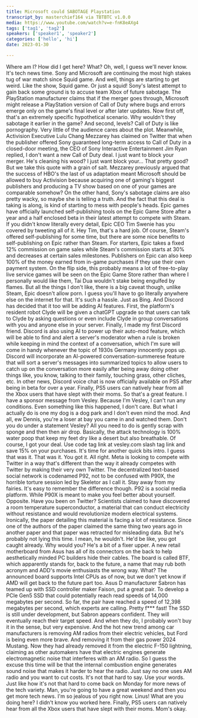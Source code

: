 ```yaml
---
title: Microsoft could SABOTAGE Playstation
transcript_by: masterchief164 via TBTBTC v1.0.0
media: https://www.youtube.com/watch?v=e-fnK8eAXg4
tags: ['tag1', 'tag2']
speakers: ['speaker1', 'speaker2']
categories: ['hello', 'hi']
date: 2023-01-30

---
```


 Where am I? How did I get here? What? Oh, well, I guess we'll never know. It's tech news time. Sony and Microsoft are continuing the most high stakes tug of war match since Squid game. And well, things are starting to get weird. Like the show, Squid game. Or just a squid! Sony's latest attempt to gain back some ground is to accuse team Xbox of future sabotage. The PlayStation manufacturer claims that if the merger goes through, Microsoft might release a PlayStation version of Call of Duty where bugs and errors emerge only on the game's final level or after later updates. Now first off, that's an extremely specific hypothetical scenario. Why wouldn't they sabotage it earlier in the game? And second, levels? Call of Duty is like pornography. Very little of the audience cares about the plot. Meanwhile, Activision Executive Lulu Chang Mezzarey has claimed on Twitter that when the publisher offered Sony guaranteed long-term access to Call of Duty in a closed-door meeting, the CEO of Sony Interactive Entertainment Jim Ryan replied, I don't want a new Call of Duty deal. I just want to block your merger. He's cleaning his wood? I just want block your... That pretty good? But we take this quote with a grain of salt. Mezzarey previously argued that the success of HBO's the last of us adaptation meant Microsoft should be allowed to buy Activision because acquiring one of gaming's biggest publishers and producing a TV show based on one of your games are comparable somehow? On the other hand, Sony's sabotage claims are also pretty wacky, so maybe she is telling a truth. And the fact that this deal is taking is along, is kind of starting to mess with people's heads. Epic games have officially launched self-publishing tools on the Epic Game Store after a year and a half enclosed beta in their latest attempt to compete with Steam. If you didn't know literally every detail, Epic CEO Tim Swenie has you covered by tweeting all of it. Hey Tim, that's a hard job. Of course, Steam's offered self-publishing for some time, but there are some nice benefits to self-publishing on Epic rather than Steam. For starters, Epic takes a fixed 12% commission on game sales while Steam's commission starts at 30% and decreases at certain sales milestones. Publishers on Epic can also keep 100% of the money earned from in-game purchases if they use their own payment system. On the flip side, this probably means a lot of free-to-play live service games will be seen on the Epic Game Store rather than where I personally would like them, Tai Dua wouldn't stake being engulfed by flames. But all the things I don't like, there is a big caveat though, unlike Steam, Epic doesn't allow porn. I guess you'll have to go literally anywhere else on the internet for that. It's such a hassle. Just as Bing. And Discord has decided that it too will be adding AI features. First, the platform's resident robot Clyde will be given a chatGPT upgrade so that users can talk to Clyde by asking questions or even include Clyde in group conversations with you and anyone else in your server. Finally, I made my first Discord friend. Discord is also using AI to power up their auto-mod feature, which will be able to find and alert a server's moderator when a rule is broken while keeping in mind the context of a conversation, which I'm sure will come in handy whenever the topic of 1930s Germany innocently pops up. Discord will incorporate an AI-powered conversation-summerese feature that will sort a server's messages into summarized topics to allow users to catch up on the conversation more easily after being away doing other things like, you know, talking to their family, touching grass, other cliches, etc. In other news, Discord voice chat is now officially available on PS5 after being in beta for over a year. Finally, PS5 users can natively hear from all the Xbox users that have slept with their moms. So that's a great feature. I have a sponsor message from Vesley. Because I'm Vesley, I can't run any conditions. Even something like this happened, I don't care. But what I actually do is one my dog is a dog park and I don't even mind the mod. And all, ew Dennis, you're a loser at bay you came in and watched them. Don't you do under a statement Vesley? All you need to do is gently scrap with sponge and then then air drop. Basically, the attack technology is 100% water poop that keep my feet dry like a desert but also breathable. Of course, I got your deal. Use code tag link at vesley.com slash tag link and save 15% on your purchases. It's time for another quick bits intro. I guess that was it. That was it. You got it. All right. Meta is looking to compete with Twitter in a way that's different than the way it already competes with Twitter by making their very own Twitter. The decentralized text-based social network is codenamed P92, not to be confused with P90X, the horrible torture session led by Skeletor as I call it. Stay away from my fairies. It's easy to remember the difference though. P92 is a social media platform. While P90X is meant to make you feel better about yourself. Opposite. Have you been on Twitter? Scientists claimed to have discovered a room temperature superconductor, a material that can conduct electricity without resistance and would revolutionize modern electrical systems. Ironically, the paper detailing this material is facing a lot of resistance. Since one of the authors of the paper claimed the same thing two years ago in another paper and that paper was retracted for misleading data. But he's probably not lying this time. I mean, he wouldn't. He'd be like, you got caught already. Why would you? He's a bit of a fixer upper. A new retail motherboard from Asus has all of its connectors on the back to help aesthetically minded PC builders hide their cables. The board is called BTF, which apparently stands for, back to the future, a name that may rub both acronym and ADD's movie enthusiasts the wrong way. What? The announced board supports Intel CPUs as of now, but we don't yet know if AMD will get back to the future part too. Asus D manufacturer Sabron has teamed up with SSD controller maker Faison, put a great pair. To develop a PCIe Gen5 SSD that could potentially reach read speeds of 14,000 megabytes per second. So far, the pair have reached a speed of 12,398 megabytes per second, which experts are calling. Pretty f*** fast! The SSD is still under development, but Sabron appears confident. They will eventually reach their target speed. And when they do, I probably won't buy it in the sense, but very expensive. And the hot new trend among car manufacturers is removing AM radios from their electric vehicles, but Ford is being even more brave. And removing it from their gas power 2024 Mustang. Now they had already removed it from the electric F-150 lightning, claiming as other automakers have that electric engines generate electromagnetic noise that interferes with an AM radio. So I guess the excuse this time will be that the internal combustion engine generates sound noise that makes it harder to hear the radio. Just say no one uses AM radio and you want to cut costs. It's not that hard to say. Use your words. Just like how it's not that hard to come back on Monday for more news of the tech variety. Man, you're going to have a great weekend and then you get more tech news. I'm so jealous of you right now. Linus! What are you doing here? I didn't know you worked here. Finally, PS5 users can natively hear from all the Xbox users that have slept with their moms. Mom's okay.
